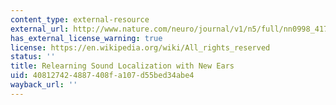 ```yaml
---
content_type: external-resource
external_url: http://www.nature.com/neuro/journal/v1/n5/full/nn0998_417.html
has_external_license_warning: true
license: https://en.wikipedia.org/wiki/All_rights_reserved
status: ''
title: Relearning Sound Localization with New Ears
uid: 40812742-4887-408f-a107-d55bed34abe4
wayback_url: ''
---
```

